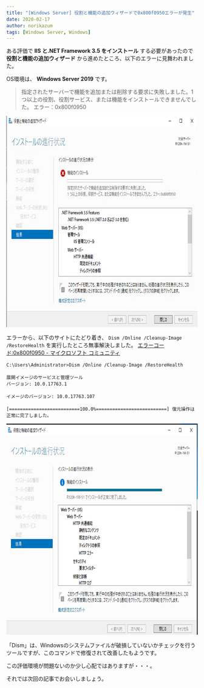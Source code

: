 ```yaml
---
title: "[Windows Server] 役割と機能の追加ウィザードで0x800f0950エラーが発生"
date: 2020-02-17
author: norikazum
tags: [Windows Server, Windows]
---
```


ある評価で **IIS と.NET Framework 3.5 をインストール** する必要があったので **役割と機能の追加ウィザード** から進めたところ、以下のエラーに見舞われました。

OS環境は、 **Windows Server 2019** です。

> 指定されたサーバーで機能を追加または削除する要求に失敗しました。1つ以上の役割、役割サービス、または機能をインストールできませんでした。 エラー：0x800f0950

<a href="images/0x800f0950-error-in-add-roles-and-features-wizard-1.png"><img src="images/0x800f0950-error-in-add-roles-and-features-wizard-1.png" alt="" width="785" height="556" class="alignnone size-full wp-image-12155" /></a>

エラーから、以下のサイトにたどり着き、 `Dism /Online /Cleanup-Image /RestoreHealth` を実行したところ無事解決しました。
[エラーコード:0x800f0950 - マイクロソフト コミュニティ](https://answers.microsoft.com/ja-jp/windows/forum/all/%E3%82%A8%E3%83%A9%E3%83%BC%E3%82%B3%E3%83%BC/207c5dc2-ce1b-43f1-a6fa-0461e95f435e)

```
C:\Users\Administrator>Dism /Online /Cleanup-Image /RestoreHealth

展開イメージのサービスと管理ツール
バージョン: 10.0.17763.1

イメージのバージョン: 10.0.17763.107

[==========================100.0%==========================] 復元操作は正常に完了しました。
```

<a href="images/0x800f0950-error-in-add-roles-and-features-wizard-2.png"><img src="images/0x800f0950-error-in-add-roles-and-features-wizard-2.png" alt="" width="786" height="556" class="alignnone size-full wp-image-12157" /></a>

「Dism」は、Windowsのシステムファイルが破損していないかチェックを行うツールですが、このコマンドで修復されて改善したもようです。

この評価環境が問題ないのか少し心配ではありますが・・・。

それでは次回の記事でお会いしましょう。